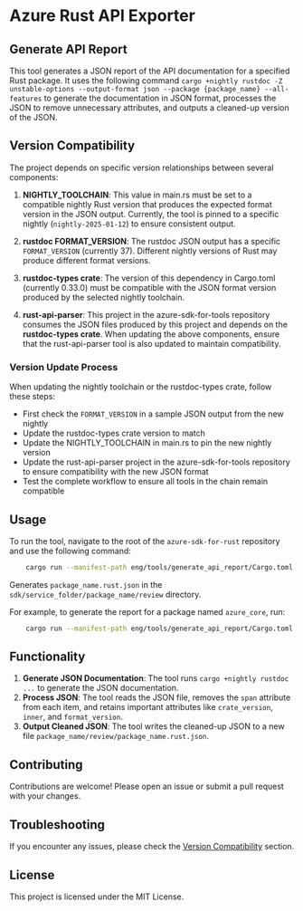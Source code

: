 # Azure Rust API Exporter

## Generate API Report

This tool generates a JSON report of the API documentation for a specified Rust package.
It uses the following command `cargo +nightly rustdoc -Z unstable-options --output-format json --package {package_name} --all-features` to generate the documentation in JSON format, processes the JSON to remove unnecessary attributes, and outputs a cleaned-up version of the JSON.

## Version Compatibility

The project depends on specific version relationships between several components:

1. **NIGHTLY_TOOLCHAIN**: This value in main.rs must be set to a compatible nightly Rust version that produces the expected format version in the JSON output. Currently, the tool is pinned to a specific nightly (`nightly-2025-01-12`) to ensure consistent output.

2. **rustdoc FORMAT_VERSION**: The rustdoc JSON output has a specific `FORMAT_VERSION` (currently 37). Different nightly versions of Rust may produce different format versions.

3. **rustdoc-types crate**: The version of this dependency in Cargo.toml (currently 0.33.0) must be compatible with the JSON format version produced by the selected nightly toolchain.

4. **rust-api-parser**: This project in the azure-sdk-for-tools repository consumes the JSON files produced by this project and depends on the **rustdoc-types crate**. When updating the above components, ensure that the rust-api-parser tool is also updated to maintain compatibility.

### Version Update Process

When updating the nightly toolchain or the rustdoc-types crate, follow these steps:

-   First check the `FORMAT_VERSION` in a sample JSON output from the new nightly
-   Update the rustdoc-types crate version to match
-   Update the NIGHTLY_TOOLCHAIN in main.rs to pin the new nightly version
-   Update the rust-api-parser project in the azure-sdk-for-tools repository to ensure compatibility with the new JSON format
-   Test the complete workflow to ensure all tools in the chain remain compatible

## Usage

To run the tool, navigate to the root of the `azure-sdk-for-rust` repository and use the following command:

```sh
    cargo run --manifest-path eng/tools/generate_api_report/Cargo.toml -- --package package_name
```

Generates `package_name.rust.json` in the `sdk/service_folder/package_name/review` directory.

For example, to generate the report for a package named `azure_core`, run:

```bash
    cargo run --manifest-path eng/tools/generate_api_report/Cargo.toml -- --package azure_core
```

## Functionality

1. **Generate JSON Documentation**: The tool runs `cargo +nightly rustdoc ...` to generate the JSON documentation.
2. **Process JSON**: The tool reads the JSON file, removes the `span` attribute from each item, and retains important attributes like `crate_version`, `inner`, and `format_version`.
3. **Output Cleaned JSON**: The tool writes the cleaned-up JSON to a new file `package_name/review/package_name.rust.json`.

## Contributing

Contributions are welcome! Please open an issue or submit a pull request with your changes.

## Troubleshooting

If you encounter any issues, please check the [Version Compatibility](#version-compatibility) section.

## License

This project is licensed under the MIT License.
